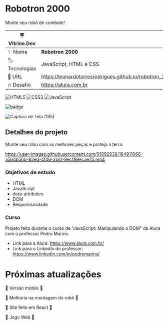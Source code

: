 # Robotron 2000

Monte seu robô de combate!

| :placard: Vitrine.Dev |     |
| -------------  | --- |
| :sparkles: Nome        | **Robotron 2000**
| :label: Tecnologias | JavaScript, HTML e CSS
| :rocket: URL         | https://leonardotorresrodrigues.github.io/robotron_2000/
| :fire: Desafio     | https://alura.com.br

![HTML5](https://img.shields.io/badge/html5-%23E34F26.svg?style=for-the-badge&logo=html5&logoColor=white)
![CSS3](https://img.shields.io/badge/css3-%231572B6.svg?style=for-the-badge&logo=css3&logoColor=white)
![JavaScript](https://img.shields.io/badge/javascript-%23323330.svg?style=for-the-badge&logo=javascript&logoColor=%23F7DF1E)

![badge](https://img.shields.io/badge/Version-1.5-green)

![Captura de Tela (135)](https://user-images.githubusercontent.com/91892938/184906775-814ddcd9-657b-416e-976e-c400ba6dfb5b.png#vitrinedev)

## Detalhes do projeto

Monte seu robo com as melhores peças e proteja a terra.

https://user-images.githubusercontent.com/91892938/184911066-a564b56b-82ed-4f46-a1a0-9ecf89ecae25.mp4

### Objetivos de estudo
* HTML
* JavaScript
* data-attributes
* DOM
* Responssividade

### Curso
Projeto feito durante o curso de "JavaScript: Manipulando o DOM" da Alura com o professor Pedro Marins.
* Link para a Alura: https://www.alura.com.br/
* Link para o LinkedIn do professor: https://www.linkedin.com/in/pedromarins/

# Próximas atualizações

:construction: Versão mobile :construction:

:construction: Melhoria na montagem do robô :construction:

:construction: Site feito em React :construction:

:construction: Jogo Web :construction:
